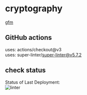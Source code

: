 # cryptography

[gfm](https://github.github.com/gfm/)

## GitHub actions

uses: actions/checkout@v3 \
uses: super-linter/super-linter@v5.7.2

## check status

Status of Last Deployment:\
![linter](https://github.com/testor321/jq-howto/actions/workflows/linter.yml/badge.svg)
